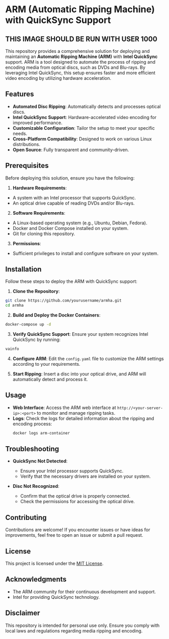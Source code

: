 # ARM (Automatic Ripping Machine) with QuickSync Support

## THIS IMAGE SHOULD BE RUN WITH USER 1000

This repository provides a comprehensive solution for deploying and maintaining an **Automatic Ripping Machine (ARM)** with **Intel QuickSync** support. ARM is a tool designed to automate the process of ripping and encoding media from optical discs, such as DVDs and Blu-rays. By leveraging Intel QuickSync, this setup ensures faster and more efficient video encoding by utilizing hardware acceleration.

## Features

- **Automated Disc Ripping**: Automatically detects and processes optical discs.
- **Intel QuickSync Support**: Hardware-accelerated video encoding for improved performance.
- **Customizable Configuration**: Tailor the setup to meet your specific needs.
- **Cross-Platform Compatibility**: Designed to work on various Linux distributions.
- **Open Source**: Fully transparent and community-driven.

## Prerequisites

Before deploying this solution, ensure you have the following:

1. **Hardware Requirements**:
  - A system with an Intel processor that supports QuickSync.
  - An optical drive capable of reading DVDs and/or Blu-rays.

2. **Software Requirements**:
  - A Linux-based operating system (e.g., Ubuntu, Debian, Fedora).
  - Docker and Docker Compose installed on your system.
  - Git for cloning this repository.

3. **Permissions**:
  - Sufficient privileges to install and configure software on your system.

## Installation

Follow these steps to deploy the ARM with QuickSync support:

1. **Clone the Repository**:
  ```bash
  git clone https://github.com/yourusername/armha.git
  cd armha
  ```

2. **Build and Deploy the Docker Containers**:
  ```bash
  docker-compose up -d
  ```

3. **Verify QuickSync Support**:
  Ensure your system recognizes Intel QuickSync by running:
  ```bash
  vainfo
  ```

4. **Configure ARM**:
  Edit the `config.yaml` file to customize the ARM settings according to your requirements.

5. **Start Ripping**:
  Insert a disc into your optical drive, and ARM will automatically detect and process it.

## Usage

- **Web Interface**: Access the ARM web interface at `http://<your-server-ip>:<port>` to monitor and manage ripping tasks.
- **Logs**: Check the logs for detailed information about the ripping and encoding process:
  ```bash
  docker logs arm-container
  ```

## Troubleshooting

- **QuickSync Not Detected**:
  - Ensure your Intel processor supports QuickSync.
  - Verify that the necessary drivers are installed on your system.

- **Disc Not Recognized**:
  - Confirm that the optical drive is properly connected.
  - Check the permissions for accessing the optical drive.

## Contributing

Contributions are welcome! If you encounter issues or have ideas for improvements, feel free to open an issue or submit a pull request.

## License

This project is licensed under the [MIT License](LICENSE).

## Acknowledgments

- The ARM community for their continuous development and support.
- Intel for providing QuickSync technology.

## Disclaimer

This repository is intended for personal use only. Ensure you comply with local laws and regulations regarding media ripping and encoding.
